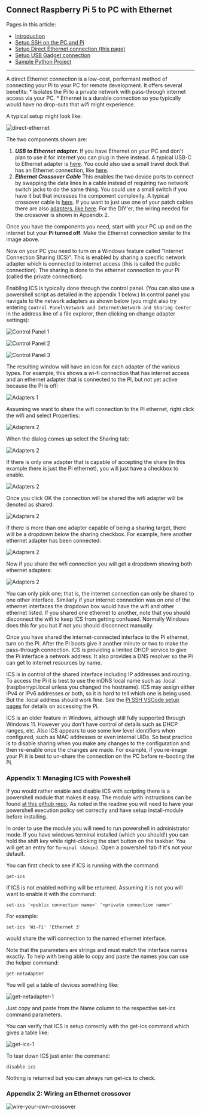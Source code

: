 ## Connect Raspberry Pi 5 to PC with Ethernet

Pages in this article:
- [Introduction](./)
- [Setup SSH on the PC and Pi](rpi-ssh-vscode-setup)
- [Setup Direct Ethernet connection (this page)](rpi-vscode-ethernet)
- [Setup USB Gadget connection](rpi-usb-gadget)
- [Sample Python Project](python_sample_project)
<hr />
A direct Ethernet connection is a low-cost, performant method of connecting your Pi to your PC for remote development.  It offers several benefits:
* Isolates the Pi to a private network with pass-through internet access via your PC.
* Ethernet is a durable connection so you typically would have no drop-outs that wifi might experience.

A typical setup might look like:

![direct-ethernet](images/direct-ethernet.jpg)

The two components shown are:
1. ***USB to Ethernet adapter.***  If you have Ethernet on your PC and don't plan to use it for internet you can plug in there instead.  A typical USB-C to Ethernet adapter is [here](https://a.co/d/iSMJby9).  You could also use a small travel dock that has an Ethernet connection, like [here](https://a.co/d/cZiTq9g).
2. ***Ethernet Crossover Cable***  This enables the two device ports to connect by swapping the data lines in a cable instead of requiring two network switch jacks to do the same thing.  You could use a small switch if you have it but that increases the component complexity.  A typical crossover cable is [here](https://a.co/d/2ZEJxe5).  If you want to just use one of your patch cables there are also [adapters, like here](https://a.co/d/bcpnuNY).  For the DIY'er, the wiring needed for the crossover is shown in Appendix 2.

Once you have the components you need, start with your PC up and on the internet but your **Pi turned off**.  Make the Ethernet connection similar to the image above. 

Now on your PC you need to turn on a Windows feature called "Internet Connection Sharing (ICS)".  This is enabled by sharing a specific network adapter which is connected to internet access (this is called the public connection).  The sharing is done to the ethernet connection to your Pi (called the private connection).

Enabling ICS is typically done through the control panel.  (You can also use a powershell script as detailed in the appendix 1 below.)  In control panel you navigate to the network adapters as shown below (you might also try entering `Control Panel\Network and Internet\Network and Sharing Center` in the address line of a file explorer, then clicking on change adapter settings):

![Control Panel 1](images/CP-1.png)

![Control Panel 2](images/CP-2.png)

![Control Panel 3](images/CP-3.png)

The resulting window will have an icon for each adapter of the various types.  For example, this shows a wi-fi connection that has internet access and an ethernet adapter that is connected to the Pi, but not yet active because the Pi is off:

![Adapters 1](images/netadapt-2.png)

Assuming we want to share the wifi connection to the Pi ethernet, right click the wifi and select Properties:

![Adapters 2](images/netadapt-5.png)

When the dialog comes up select the Sharing tab:

![Adapters 2](images/ics-1.jpg)

If there is only one adapter that is capable of accepting the share (in this example there is just the Pi ethernet), you will just have a checkbox to enable.

![Adapters 2](images/ics-2.jpg)

Once you click OK the connection will be shared the wifi adapter will be denoted as shared:

![Adapters 2](images/netadapt-8.png)

If there is more than one adapter capable of being a sharing target, there will be a dropdown below the sharing checkbox.  For example, here another ethernet adapter has been connected:

![Adapters 2](images/netadapt-6.png)

Now if you share the wifi connection you will get a dropdown showing both ethernet adapters:

![Adapters 2](images/ics-3.png)

You can only pick one; that is, the internet connection can only be shared to one other interface.  Similarly if your internet connection was on one of the ethernet interfaces the dropdown box would have the wifi and other ethernet listed.  If you shared one ethernet to another, note that you should disconnect the wifi to keep ICS from getting confused.  Normally Windows does this for you but if not you should disconnect manually.

Once you have shared the internet-connected interface to the Pi ethernet, turn on the Pi.  After the Pi boots give it another minute or two to make the pass-through connection.  ICS is providing a limited DHCP service to give the Pi interface a network address.  It also provides a DNS resolver so the Pi can get to internet resources by name.

ICS is in control of the shared interface including IP addresses and routing.  To access the Pi it is best to use the mDNS local name such as <pi-hostname>.local (raspberrypi.local unless you changed the hostname).  ICS may assign either IPv4 or IPv6 addresses or both, so it is hard to tell which one is being used.  But the .local address should work fine.  See the [Pi SSH VSCode setup pages](rpi-ssh-vscode-setup.md) for details on accessing the Pi.

ICS is an older feature in Windows, although still fully supported through Windows 11.  However you don't have control of details such as DHCP ranges, etc.  Also ICS appears to use some low level identifiers when configured, such as MAC addresses or even internal UIDs.  So best practice is to disable sharing when you make any changes to the configuration and then re-enable once the changes are made.  For example, if you re-image your Pi it is best to un-share the connection on the PC before re-booting the Pi.

### Appendix 1: Managing ICS with Poweshell ###

If you would rather enable and disable ICS with scripting there is a powershell module that makes it easy.  The module with instructions can be found [at this github repo](https://github.com/loxia01/PSInternetConnectionSharing).  As noted in the readme you will need to have your powershell execution policy set correctly and have setup install-module before installing.

In order to use the module you will need to run powershell in administrator mode.  If you have windows terminal installed (which you should!) you can hold the shift key while right-clicking the start button on the taskbar.  You will get an entry for `Terminal (Admin)`.  Open a powershell tab if it's not your default.

You can first check to see if ICS is running with the command:

`get-ics`

If ICS is not enabled nothing will be returned.  Assuming it is not you will want to enable it with the command: 

`set-ics '<public connection name>' '<private connection name>'`

For example:

`set-ics 'Wi-Fi' 'Ethernet 3'`

would share the wifi connection to the named ethernet interface.

Note that the parameters are strings and must match the interface names exactly.  To help with being able to copy and paste the names you can use the helper command:

`get-netadapter`

You will get a table of devices something like:

![get-netadapter-1](images/get-netadapter-1.jpg)

Just copy and paste from the Name column to the respective set-ics command parameters.

You can verify that ICS is setup correctly with the get-ics command which gives a table like:

![get-ics-1](images/get-ics-1.jpg)

To tear down ICS just enter the command:

`disable-ics`

Nothing is returned but you can always run get-ics to check.

### Appendix 2: Wiring an Ethernet crossover

![wire-your-own-crossover](images/eth-x-adapter-wire.jpg)

